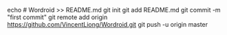echo # Wordroid >> README.md
git init
git add README.md
git commit -m "first commit"
git remote add origin https://github.com/VincentLiong/Wordroid.git
git push -u origin master
